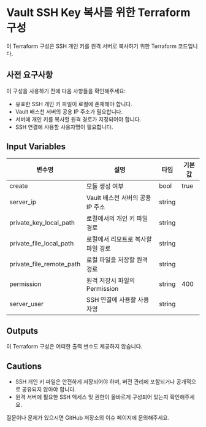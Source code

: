 # Vault SSH Key 복사를 위한 Terraform 구성

이 Terraform 구성은 SSH 개인 키를 원격 서버로 복사하기 위한 Terraform 코드입니다.

## 사전 요구사항

이 구성을 사용하기 전에 다음 사항들을 확인해주세요:

- 유효한 SSH 개인 키 파일이 로컬에 존재해야 합니다.
- Vault 배스천 서버의 공용 IP 주소가 필요합니다.
- 서버에 개인 키를 복사할 원격 경로가 지정되어야 합니다.
- SSH 연결에 사용할 사용자명이 필요합니다.

## Input Variables

| 변수명                    | 설명                                           | 타입   | 기본값         |
| ------------------------ | ---------------------------------------------- | ------ | ------------- |
| create                   | 모듈 생성 여부                                  | bool   |  true         |
| server_ip                | Vault 배스천 서버의 공용 IP 주소                 | string |               |
| private_key_local_path   | 로컬에서의 개인 키 파일 경로                     | string |               |
| private_file_local_path   | 로컬에서 리모트로 복사할 파일 경로               | string |               |
| private_file_remote_path  | 로컬 파일을 저장할 원격 경로                     | string |               |
| permission                | 원격 저장시 파일의 Permission                   | string | 400           |
| server_user              | SSH 연결에 사용할 사용자명                       | string |               |

## Outputs

이 Terraform 구성은 어떠한 출력 변수도 제공하지 않습니다.

## Cautions

- SSH 개인 키 파일은 안전하게 저장되어야 하며, 버전 관리에 포함되거나 공개적으로 공유되지 않아야 합니다.
- 원격 서버에 필요한 SSH 액세스 및 권한이 올바르게 구성되어 있는지 확인해주세요.

질문이나 문제가 있으시면 GitHub 저장소의 이슈 페이지에 문의해주세요.